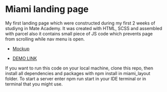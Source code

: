 # Miami landing page

My first landing page which were constructed during my first 2 weeks of studiyng in Mate Academy. It was created with HTML, SCSS and assembled with parcel also it contains small piece of JS code which prevents page from scrolling while nav menu is open.

- [Mockup](https://www.figma.com/file/nHz8bflIwJaWP3P99vKTH5/miami_home_new?node-id=0%3A1)

- [DEMO LINK](https://trskzk.github.io/layout_miami/)

If you want to run this code on your local machine, clone this repo, then install all dependencies and packages with npm install in miami_layout folder. To start a server enter npm run start in your IDE terminal or in terminal that you might use.
